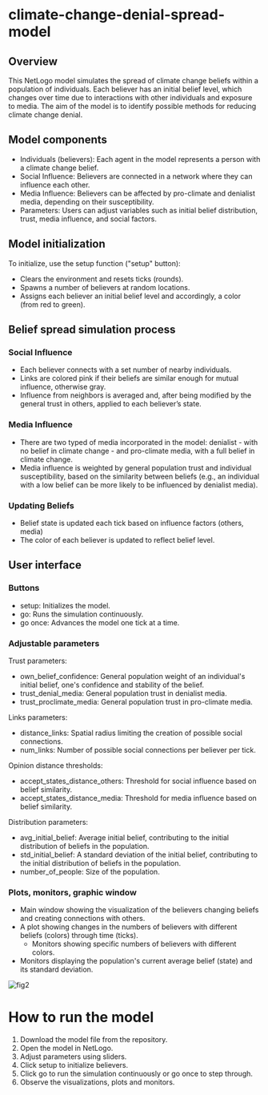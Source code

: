 # climate-change-denial-spread-model

## Overview
This NetLogo model simulates the spread of climate change beliefs within a population of individuals. Each believer has an initial belief level, which changes over time due to interactions with other individuals and exposure to media. The aim of the model is to identify possible methods for reducing climate change denial.

## Model components
- Individuals (believers): Each agent in the model represents a person with a climate change belief.
- Social Influence: Believers are connected in a network where they can influence each other.
- Media Influence: Believers can be affected by pro-climate and denialist media, depending on their susceptibility.
- Parameters: Users can adjust variables such as initial belief distribution, trust, media influence, and social factors.

## Model initialization
To initialize, use the setup function ("setup" button):
- Clears the environment and resets ticks (rounds).
- Spawns a number of believers at random locations.
- Assigns each believer an initial belief level and accordingly, a color (from red to green).

## Belief spread simulation process
### Social Influence
- Each believer connects with a set number of nearby individuals.
- Links are colored pink if their beliefs are similar enough for mutual influence, otherwise gray.
- Influence from neighbors is averaged and, after being modified by the general trust in others, applied to each believer’s state.

### Media Influence
- There are two typed of media incorporated in the model: denialist - with no belief in climate change - and pro-climate media, with a full belief in climate change.
- Media influence is weighted by general population trust and individual susceptibility, based on the similarity between beliefs (e.g., an individual with a low belief can be more likely to be influenced by denialist media).

### Updating Beliefs
- Belief state is updated each tick based on influence factors (others, media)
- The color of each believer is updated to reflect belief level.

## User interface
### Buttons
- setup: Initializes the model.
- go: Runs the simulation continuously.
- go once: Advances the model one tick at a time.

### Adjustable parameters
Trust parameters:
- own_belief_confidence: General population weight of an individual's initial belief, one's confidence and stability of the belief.
- trust_denial_media: General population trust in denialist media.
- trust_proclimate_media: General population trust in pro-climate media.

Links parameters:
- distance_links: Spatial radius limiting the creation of possible social connections.
- num_links: Number of possible social connections per believer per tick.

Opinion distance thresholds:
- accept_states_distance_others: Threshold for social influence based on belief similarity.
- accept_states_distance_media: Threshold for media influence based on belief similarity.

Distribution parameters:
- avg_initial_belief: Average initial belief, contributing to the initial distribution of beliefs in the population.
- std_initial_belief: A standard deviation of the initial belief, contributing to the initial distribution of beliefs in the population.
- number_of_people: Size of the population.

### Plots, monitors, graphic window
- Main window showing the visualization of the believers changing beliefs and creating connections with others.
- A plot showing changes in the numbers of believers with different beliefs (colors) through time (ticks).
    - Monitors showing specific numbers of believers with different colors.
- Monitors displaying the population's current average belief (state) and its standard deviation. 

![fig2](https://github.com/user-attachments/assets/7d0c0a04-e670-4c75-be82-c885a5bb4c9f)


# How to run the model
1. Download the model file from the repository.
2. Open the model in NetLogo.
3. Adjust parameters using sliders.
4. Click setup to initialize believers.
5. Click go to run the simulation continuously or go once to step through.
6. Observe the visualizations, plots and monitors.
